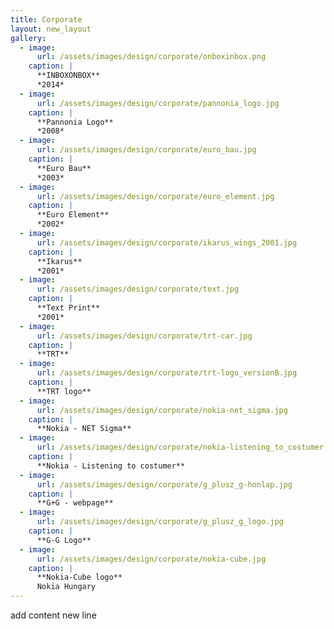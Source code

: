 ```yaml
---
title: Corporate
layout: new_layout
gallery:
  - image:
      url: /assets/images/design/corporate/onboxinbox.png
    caption: |
      **INBOXONBOX**
      *2014*
  - image:
      url: /assets/images/design/corporate/pannonia_logo.jpg
    caption: |
      **Pannonia Logo**
      *2008*
  - image:
      url: /assets/images/design/corporate/euro_bau.jpg
    caption: |
      **Euro Bau**
      *2003*
  - image:
      url: /assets/images/design/corporate/euro_element.jpg
    caption: |
      **Euro Element**
      *2002*
  - image:
      url: /assets/images/design/corporate/ikarus_wings_2001.jpg
    caption: |
      **Ikarus**
      *2001*
  - image:
      url: /assets/images/design/corporate/text.jpg
    caption: |
      **Text Print**
      *2001*
  - image:
      url: /assets/images/design/corporate/trt-car.jpg
    caption: |
      **TRT**
  - image:
      url: /assets/images/design/corporate/trt-logo_versionB.jpg
    caption: |
      **TRT logo**
  - image:
      url: /assets/images/design/corporate/nokia-net_sigma.jpg
    caption: |
      **Nokia - NET Sigma**
  - image:
      url: /assets/images/design/corporate/nokia-listening_to_costumer.jpg
    caption: |
      **Nokia - Listening to costumer**
  - image:
      url: /assets/images/design/corporate/g_plusz_g-honlap.jpg
    caption: |
      **G+G - webpage**
  - image:
      url: /assets/images/design/corporate/g_plusz_g_logo.jpg
    caption: |
      **G-G Logo**
  - image:
      url: /assets/images/design/corporate/nokia-cube.jpg
    caption: |
      **Nokia-Cube logo**
      Nokia Hungary
---
```

add content
new line
